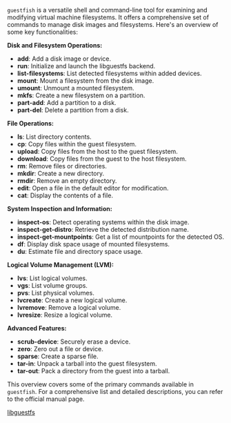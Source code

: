 `guestfish` is a versatile shell and command-line tool for examining and modifying virtual machine filesystems. It offers a comprehensive set of commands to manage disk images and filesystems. Here's an overview of some key functionalities:

**Disk and Filesystem Operations:**

- **add**: Add a disk image or device.
- **run**: Initialize and launch the libguestfs backend.
- **list-filesystems**: List detected filesystems within added devices.
- **mount**: Mount a filesystem from the disk image.
- **umount**: Unmount a mounted filesystem.
- **mkfs**: Create a new filesystem on a partition.
- **part-add**: Add a partition to a disk.
- **part-del**: Delete a partition from a disk.

**File Operations:**

- **ls**: List directory contents.
- **cp**: Copy files within the guest filesystem.
- **upload**: Copy files from the host to the guest filesystem.
- **download**: Copy files from the guest to the host filesystem.
- **rm**: Remove files or directories.
- **mkdir**: Create a new directory.
- **rmdir**: Remove an empty directory.
- **edit**: Open a file in the default editor for modification.
- **cat**: Display the contents of a file.

**System Inspection and Information:**

- **inspect-os**: Detect operating systems within the disk image.
- **inspect-get-distro**: Retrieve the detected distribution name.
- **inspect-get-mountpoints**: Get a list of mountpoints for the detected OS.
- **df**: Display disk space usage of mounted filesystems.
- **du**: Estimate file and directory space usage.

**Logical Volume Management (LVM):**

- **lvs**: List logical volumes.
- **vgs**: List volume groups.
- **pvs**: List physical volumes.
- **lvcreate**: Create a new logical volume.
- **lvremove**: Remove a logical volume.
- **lvresize**: Resize a logical volume.

**Advanced Features:**

- **scrub-device**: Securely erase a device.
- **zero**: Zero out a file or device.
- **sparse**: Create a sparse file.
- **tar-in**: Unpack a tarball into the guest filesystem.
- **tar-out**: Pack a directory from the guest into a tarball.

This overview covers some of the primary commands available in `guestfish`. For a comprehensive list and detailed descriptions, you can refer to the official manual page. 

[libguestfs](https://libguestfs.org/guestfish.1.html?utm_source=chatgpt.com)

